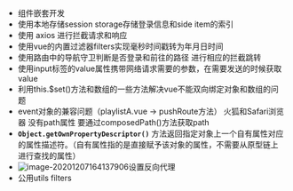 - 组件嵌套开发
- 使用本地存储session storage存储登录信息和side item的索引
- 使用 axios 进行拦截请求和响应
- 使用vue的内置过滤器filters实现毫秒时间戳转为年月日时间
- 使用路由中的导航守卫判断是否登录和前往的路径 进行相应的拦截跳转
- 使用input标签的value属性携带网络请求需要的参数，在需要发送的时候获取value
- 利用this.$set()方法和数组的一些方法解决vue不能双向绑定对象和数组的问题
- event对象的兼容问题（playlistA.vue -> pushRoute方法） 火狐和Safari浏览器 没有path属性 要通过composedPath()方法获取path
- **`Object.getOwnPropertyDescriptor()`** 方法返回指定对象上一个自有属性对应的属性描述符。（自有属性指的是直接赋予该对象的属性，不需要从原型链上进行查找的属性）
- ![image-20201207164137906](C:\Users\Administrator\AppData\Roaming\Typora\typora-user-images\image-20201207164137906.png)设置反向代理
- 公用utils filters